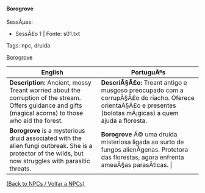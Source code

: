 ﻿
#### Borogrove

SessÃµes:  
- SessÃ£o 1 | Fonte: s01.txt

Tags: npc, druida

[Borogrove](borogrove.png)

| English                                                                                                                                                    | PortuguÃªs                                                                                                                                              |
| ---------------------------------------------------------------------------------------------------------------------------------------------------------- | ------------------------------------------------------------------------------------------------------------------------------------------------------ |
| **Description:** Ancient, mossy Treant worried about the corruption of the stream. Offers guidance and gifts (magical acorns) to those who aid the forest. | **DescriÃ§Ã£o:** Treant antigo e musgoso preocupado com a corrupÃ§Ã£o do riacho. Oferece orientaÃ§Ã£o e presentes (bolotas mÃ¡gicas) a quem ajuda a floresta. |
| **Borogrove** is a mysterious druid associated with the alien fungi outbreak. She is a protector of the wilds, but now struggles with parasitic threats.   | **Borogrove** Ã© uma druida misteriosa ligada ao surto de fungos alienÃ­genas. Protetora das florestas, agora enfrenta ameaÃ§as parasÃ­ticas. \|           |


[(Back to NPCs / Voltar a NPCs)](npcs_list.md)


























